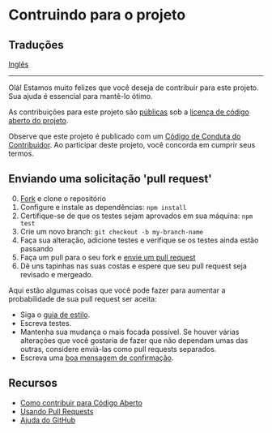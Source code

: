 # Contruindo para o projeto

[fork]: https://github.com/multiversogames/pixel-universe/fork
[pr]: https://github.com/multiversogames/pixel-universe/compare
[style]: https://github.com/styleguide/ruby
[code-of-conduct]: CODE_OF_CONDUCT.md

## Traduções

[Inglês](./CONTRIBUTING.md)

---

Olá! Estamos muito felizes que você deseja de contribuir para este projeto. Sua ajuda é essencial para mantê-lo ótimo.

As contribuições para este projeto são [públicas](https://help.github.com/articles/github-terms-of-service/#6-contributions-under-repository-license) sob a [licença de código aberto do projeto](LICENSE).

Observe que este projeto é publicado com um [Código de Conduta do Contribuidor][code-of-conduct]. Ao participar deste projeto, você concorda em cumprir seus termos.

## Enviando uma solicitação 'pull request'

0. [Fork][fork] e clone o repositório
1. Configure e instale as dependências: `npm install`
2. Certifique-se de que os testes sejam aprovados em sua máquina: `npm test`
3. Crie um novo branch: `git checkout -b my-branch-name`
4. Faça sua alteração, adicione testes e verifique se os testes ainda estão passando
5. Faça um pull para o seu fork e [envie um pull request][pr]
6. Dê uns tapinhas nas suas costas e espere que seu pull request seja revisado e mergeado.

Aqui estão algumas coisas que você pode fazer para aumentar a probabilidade de sua pull request ser aceita:

- Siga o [guia de estilo][style].
- Escreva testes.
- Mantenha sua mudança o mais focada possível. Se houver várias alterações que você gostaria de fazer que não dependam umas das outras, considere enviá-las como pull requests separados.
- Escreva uma [boa mensagem de confirmação](http://tbaggery.com/2008/04/19/a-note-about-git-commit-messages.html).

## Recursos

- [Como contribuir para Código Aberto](https://opensource.guide/how-to-contribute/)
- [Usando Pull Requests](https://help.github.com/articles/about-pull-requests/)
- [Ajuda do GitHub](https://help.github.com)
